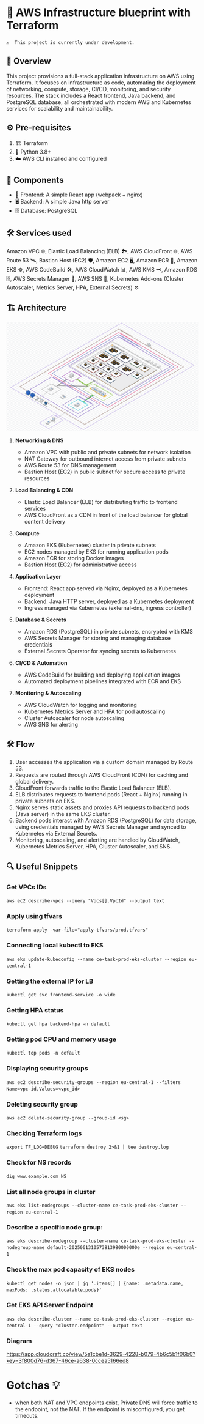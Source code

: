 # 📘 AWS Infrastructure blueprint with Terraform

```
⚠️  This project is currently under development.
```

## 📝 Overview
This project provisions a full-stack application infrastructure on AWS using Terraform. It focuses on infrastructure as code, automating the deployment of networking, compute, storage, CI/CD, monitoring, and security resources. The stack includes a React frontend, Java backend, and PostgreSQL database, all orchestrated with modern AWS and Kubernetes services for scalability and maintainability.

## ⚙️ Pre-requisites
1. 🏗️ Terraform
2. 🐍 Python 3.8+
3. ☁️ AWS CLI installed and configured

## 🧩 Components
- 🎨 Frontend: A simple React app (webpack + nginx)
- 🖥️ Backend: A simple Java http server
- 🗄️ Database: PostgreSQL

## 🛠️ Services used
Amazon VPC 🌐, Elastic Load Balancing (ELB) 🏞️, AWS CloudFront 🌐, AWS Route 53 🛰️, Bastion Host (EC2) 🛡️, Amazon EC2 🖥️, Amazon ECR 🐳, Amazon EKS ☸️, AWS CodeBuild 🛠️, AWS CloudWatch 📊, AWS KMS 🗝️, Amazon RDS 🗄️, AWS Secrets Manager 🔐, AWS SNS 📣, Kubernetes Add-ons (Cluster Autoscaler, Metrics Server, HPA, External Secrets) ⚙️

## 🏗️ Architecture

![alt text](<resources.png>)

1. **Networking & DNS**
    - Amazon VPC with public and private subnets for network isolation
    - NAT Gateway for outbound internet access from private subnets
    - AWS Route 53 for DNS management
    - Bastion Host (EC2) in public subnet for secure access to private resources

2. **Load Balancing & CDN**
    - Elastic Load Balancer (ELB) for distributing traffic to frontend services
    - AWS CloudFront as a CDN in front of the load balancer for global content delivery

3. **Compute**
    - Amazon EKS (Kubernetes) cluster in private subnets
    - EC2 nodes managed by EKS for running application pods
    - Amazon ECR for storing Docker images
    - Bastion Host (EC2) for administrative access

4. **Application Layer**
    - Frontend: React app served via Nginx, deployed as a Kubernetes deployment
    - Backend: Java HTTP server, deployed as a Kubernetes deployment
    - Ingress managed via Kubernetes (external-dns, ingress controller)

5. **Database & Secrets**
    - Amazon RDS (PostgreSQL) in private subnets, encrypted with KMS
    - AWS Secrets Manager for storing and managing database credentials
    - External Secrets Operator for syncing secrets to Kubernetes

6. **CI/CD & Automation**
    - AWS CodeBuild for building and deploying application images
    - Automated deployment pipelines integrated with ECR and EKS

7. **Monitoring & Autoscaling**
    - AWS CloudWatch for logging and monitoring
    - Kubernetes Metrics Server and HPA for pod autoscaling
    - Cluster Autoscaler for node autoscaling
    - AWS SNS for alerting

## 🛠️ Flow
1. User accesses the application via a custom domain managed by Route 53.
2. Requests are routed through AWS CloudFront (CDN) for caching and global delivery.
3. CloudFront forwards traffic to the Elastic Load Balancer (ELB).
4. ELB distributes requests to frontend pods (React + Nginx) running in private subnets on EKS.
5. Nginx serves static assets and proxies API requests to backend pods (Java server) in the same EKS cluster.
6. Backend pods interact with Amazon RDS (PostgreSQL) for data storage, using credentials managed by AWS Secrets Manager and synced to Kubernetes via External Secrets.
7. Monitoring, autoscaling, and alerting are handled by CloudWatch, Kubernetes Metrics Server, HPA, Cluster Autoscaler, and SNS.

## 🔍 Useful Snippets

### Get VPCs IDs
`aws ec2 describe-vpcs --query "Vpcs[].VpcId" --output text`

### Apply using tfvars
`terraform apply -var-file="apply-tfvars/prod.tfvars"`

### Connecting local kubectl to EKS
`aws eks update-kubeconfig --name ce-task-prod-eks-cluster --region eu-central-1`

### Getting the external IP for LB
`kubectl get svc frontend-service -o wide`

### Getting HPA status
`kubectl get hpa backend-hpa -n default`

### Getting pod CPU and memory usage
`kubectl top pods -n default`

### Displaying security groups
`aws ec2 describe-security-groups --region eu-central-1 --filters Name=vpc-id,Values=<vpc_id>`

### Deleting security group
`aws ec2 delete-security-group --group-id <sg>`

### Checking Terraform logs
`export TF_LOG=DEBUG`
`terraform destroy 2>&1 | tee destroy.log`

### Check for NS records
`dig www.example.com NS`

### List all node groups in cluster
`aws eks list-nodegroups --cluster-name ce-task-prod-eks-cluster --region eu-central-1`

### Describe a specific node group:
`aws eks describe-nodegroup --cluster-name ce-task-prod-eks-cluster --nodegroup-name default-2025061310573813980000000e --region eu-central-1`

### Check the max pod capacity of EKS nodes
`kubectl get nodes -o json | jq '.items[] | {name: .metadata.name, maxPods: .status.allocatable.pods}'`

### Get EKS API Server Endpoint
`aws eks describe-cluster --name ce-task-prod-eks-cluster --region eu-central-1 --query "cluster.endpoint" --output text`

### Diagram
https://app.cloudcraft.co/view/5a1cbe1d-3629-4228-b079-4b6c5b1f06b0?key=3f800d76-d367-46ce-a638-0ccea5166ed8


# Gotchas 💡
- when both NAT and VPC endpoints exist, Private DNS will force traffic to the endpoint, not the NAT. If the endpoint is misconfigured, you get timeouts.


